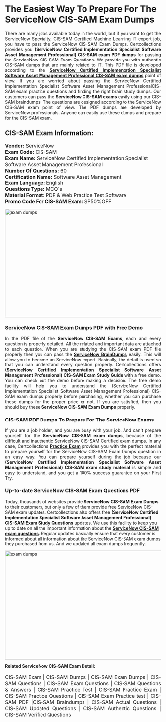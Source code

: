 <h1>The Easiest Way To Prepare For The ServiceNow CIS-SAM Exam Dumps</h1> <p style="text-align:justify">There are many jobs available today in the world, but if you want to get the ServiceNow Specialty, CIS-SAM Certified Machine Learning IT expert job, you have to pass the ServiceNow CIS-SAM Exam Dumps. Certcollections provides you <strong>(ServiceNow Certified Implementation Specialist Software Asset Management Professional) CIS-SAM exam PDF dumps</strong> for passing the ServiceNow CIS-SAM Exam Questions. We provide you with authentic CIS-SAM dumps that are mainly related to IT. This PDF file is developed according to the <a href="https://www.certsofficial.com/servicenow/cis-sam-questions"><strong>ServiceNow Certified Implementation Specialist Software Asset Management Professional CIS-SAM exam dumps</strong></a> point of view. If you are worried about passing the ServiceNow Certified Implementation Specialist Software Asset Management ProfessionalCIS-SAM exam practice questions and finding the right brain study dumps. Our customers can pass the <strong>ServiceNow CIS-SAM exams </strong>easily using our CIS-SAM braindumps. The questions are designed according to the ServiceNow CIS-SAM exam point of view. The PDF dumps are developed by ServiceNow professionals. Anyone can easily use these dumps and prepare for the CIS-SAM exam.</p> <h2><strong>CIS-SAM Exam Information:</strong></h2> <p><span style="font-size:16px"><strong>Vender:</strong> ServiceNow<br /> <strong>Exam Code:</strong> CIS-SAM<br /> <strong>Exam Name:</strong> ServiceNow Certified Implementation Specialist Software Asset Management Professional<br /> <strong>Number Of Questions:</strong> 60<br /> <strong>Certification Name:</strong> Software Asset Management<br /> <strong>Exam Language: </strong>English<br /> <strong>Questions Type:</strong> MCQ`s<br /> <strong>Material Format: </strong>PDF & Web Practice Test Software<br /> <strong>Promo Code For CIS-SAM Exam:</strong> SP50%OFF</span></p> <p><a href="https://www.certsofficial.com/servicenow/cis-sam-questions" rel="no-follow"><img alt="exam dumps" src="https://www.certcollections.com/uploads/content/certsofficial.jpg" style="height:350px; width:750px" /></a></p> <h3><strong>ServiceNow CIS-SAM Exam Dumps PDF with Free Demo</strong></h3> <p style="text-align:justify">In the PDF file of the <strong>ServiceNow CIS-SAM Exams</strong>, each and every question is properly detailed. All the related and important data are attached to each question. When you are studying the CIS-SAM exam PDF file properly then you can pass the <a href="https://www.certsofficial.com/servicenow-dumps"><strong>ServiceNow BrainDumps</strong></a> easily. This will allow you to become an ServiceNow expert. Basically, the detail is used so that you can understand every question properly. Certcollections offers <strong>(ServiceNow Certified Implementation Specialist Software Asset Management Professional) CIS-SAM Exam Study Guide</strong> with a free demo. You can check out the demo before making a decision. The free demo facility will help you to understand the (ServiceNow Certified Implementation Specialist Software Asset Management Professional) CIS-SAM exam dumps properly before purchasing, whether you can purchase these dumps for the proper price or not. If you are satisfied, then you should buy these <strong>ServiceNow CIS-SAM Exam Dumps</strong> properly.</p> <h3><strong>CIS-SAM PDF Dumps To Prepare For The ServiceNow Exams</strong></h3> <p style="text-align:justify">If you are a job holder, and you are busy with your job. And can't prepare yourself for the <strong>ServiceNow CIS-SAM exam dumps</strong>, because of the difficult and inauthentic ServiceNow CIS-SAM Certified exam dumps. In any case, Certcollections <strong><a href="https://www.certsofficial.com/">Practice Exam</a></strong> provides you with the perfect material to prepare yourself for the ServiceNow CIS-SAM Exam Dumps question in an easy way. You can prepare yourself during the job because our <strong>(ServiceNow Certified Implementation Specialist Software Asset Management Professional) CIS-SAM exam study material</strong> is simple and easy to understand, and you get a 100% success guarantee on your First Try.</p> <h3><strong>Up-to-date ServiceNow CIS-SAM Exam Questions PDF</strong></h3> <p>Today, thousands of websites provide <strong>ServiceNow CIS-SAM Exam Dumps</strong> to their customers, but only a few of them provide free ServiceNow CIS-SAM exam updates. Certcollections also offers free <strong>(ServiceNow Certified Implementation Specialist Software Asset Management Professional) CIS-SAM Exam Study Questions</strong> updates. We use this facility to keep you up to date on all the important information about the <a href="https://www.certsofficial.com/servicenow/cis-sam-questions"><strong>ServiceNow CIS-SAM exam questions</strong></a>. Regular updates basically ensure that every customer is informed about all information about the ServiceNow CIS-SAM exam dumps they purchased from us. And we updated all exam dumps frequently.</p> <p><a href="https://www.certsofficial.com/servicenow/cis-sam-questions"><img alt="exam dumps " src="https://www.certcollections.com/uploads/content/certsofficial2.jpg" style="height:350px; width:750px" /></a></p> <p style="text-align:justify"><span style="font-size:14px"><strong>Related ServiceNow CIS-SAM Exam Detail:</strong></span><br /> <br /> <span style="font-size:16px">CIS-SAM Exam | CIS-SAM Dumps | CIS-SAM Exam Dumps | CIS-SAM Questions | CIS-SAM Exam Questions | CIS-SAM Questions & Answers | CIS-SAM Practice Test | CIS-SAM Practice Exam | CIS-SAM Practice Questions | CIS-SAM Exam Practice test | CIS-SAM PDF |CIS-SAM Braindumps | CIS-SAM Actual Questions | CIS-SAM Updated Questions | CIS-SAM Authentic Questions | CIS-SAM Verified Questions</span></p>
